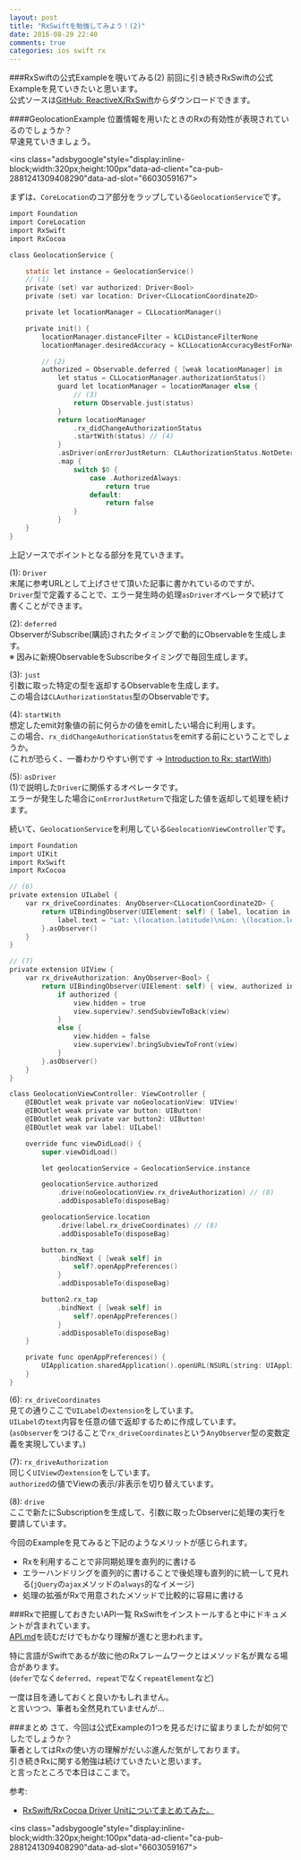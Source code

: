 ```yaml
---
layout: post
title: "RxSwiftを勉強してみよう！(2)"
date: 2016-08-29 22:40
comments: true
categories: ios swift rx
---
```


###RxSwiftの公式Exampleを覗いてみる(2)
前回に引き続きRxSwiftの公式Exampleを見ていきたいと思います。  
公式ソースは[GitHub: ReactiveX/RxSwift](https://github.com/ReactiveX/RxSwift)からダウンロードできます。  

####GeolocationExample
位置情報を用いたときのRxの有効性が表現されているのでしょうか？  
早速見ていきましょう。  

<script async src="//pagead2.googlesyndication.com/pagead/js/adsbygoogle.js"></script>
<ins class="adsbygoogle"style="display:inline-block;width:320px;height:100px"data-ad-client="ca-pub-2881241309408290"data-ad-slot="6603059167"></ins>
<script>
(adsbygoogle = window.adsbygoogle || []).push({});
</script>

<!-- more -->

まずは、`CoreLocation`のコア部分をラップしている`GeolocationService`です。  

```objective-c
import Foundation
import CoreLocation
import RxSwift
import RxCocoa

class GeolocationService {

	static let instance = GeolocationService()
	// (1)
	private (set) var authorized: Driver<Bool>
	private (set) var location: Driver<CLLocationCoordinate2D>

	private let locationManager = CLLocationManager()

	private init() {
		locationManager.distanceFilter = kCLDistanceFilterNone
		locationManager.desiredAccuracy = kCLLocationAccuracyBestForNavigation

		// (2)
		authorized = Observable.deferred { [weak locationManager] in
			let status = CLLocationManager.authorizationStatus()
			guard let locationManager = locationManager else {
				// (3)
				return Observable.just(status)
			}
			return locationManager
				.rx_didChangeAuthorizationStatus
				.startWith(status) // (4)
			}
			.asDriver(onErrorJustReturn: CLAuthorizationStatus.NotDetermined) // (5)
			.map {
				switch $0 {
					case .AuthorizedAlways:
						return true
					default:
						return false
				}
			}
	}
}
```

上記ソースでポイントとなる部分を見ていきます。  

(1): `Driver`  
末尾に参考URLとして上げさせて頂いた記事に書かれているのですが、  
`Driver`型で定義することで、エラー発生時の処理`asDriver`オペレータで続けて書くことができます。  

(2): `deferred`  
ObserverがSubscribe(購読)されたタイミングで動的にObservableを生成します。  
※ 因みに新規ObservableをSubscribeタイミングで毎回生成します。  

(3): `just`  
引数に取った特定の型を返却するObservableを生成します。  
この場合は`CLAuthorizationStatus`型のObservableです。  

(4): `startWith`  
想定したemit対象値の前に何らかの値をemitしたい場合に利用します。  
この場合、`rx_didChangeAuthoricationStatus`をemitする前にということでしょうか。  
(これが恐らく、一番わかりやすい例です → [Introduction to Rx: startWith](http://www.introtorx.com/Content/v1.0.10621.0/12_CombiningSequences.html#StartWith))  


(5): `asDriver`  
(1)で説明した`Driver`に関係するオペレータです。  
エラーが発生した場合に`onErrorJustReturn`で指定した値を返却して処理を続けます。  

続いて、`GeolocationService`を利用している`GeolocationViewController`です。  

```objective-c
import Foundation
import UIKit
import RxSwift
import RxCocoa

// (6)
private extension UILabel {
	var rx_driveCoordinates: AnyObserver<CLLocationCoordinate2D> {
		return UIBindingObserver(UIElement: self) { label, location in
			label.text = "Lat: \(location.latitude)\nLon: \(location.longitude)"
		}.asObserver()
	}
}

// (7)
private extension UIView {
	var rx_driveAuthorization: AnyObserver<Bool> {
		return UIBindingObserver(UIElement: self) { view, authorized in
			if authorized {
				view.hidden = true
				view.superview?.sendSubviewToBack(view)
			}
			else {
				view.hidden = false
				view.superview?.bringSubviewToFront(view)
			}
		}.asObserver()
	}
}

class GeolocationViewController: ViewController {
	@IBOutlet weak private var noGeolocationView: UIView!
	@IBOutlet weak private var button: UIButton!
	@IBOutlet weak private var button2: UIButton!
	@IBOutlet weak var label: UILabel!

	override func viewDidLoad() {
		super.viewDidLoad()

		let geolocationService = GeolocationService.instance

		geolocationService.authorized
			.drive(noGeolocationView.rx_driveAuthorization) // (8)
			.addDisposableTo(disposeBag)

		geolocationService.location
			.drive(label.rx_driveCoordinates) // (8)
			.addDisposableTo(disposeBag)

		button.rx_tap
			.bindNext { [weak self] in
				self?.openAppPreferences()
			}
			.addDisposableTo(disposeBag)

		button2.rx_tap
			.bindNext { [weak self] in
				self?.openAppPreferences()
			}
			.addDisposableTo(disposeBag)
	}

	private func openAppPreferences() {
		UIApplication.sharedApplication().openURL(NSURL(string: UIApplicationOpenSettingsURLString)!)
	}
}
```

(6): `rx_driveCoordinates`  
見ての通りここで`UILabel`の`extension`をしています。  
`UILabel`の`text`内容を任意の値で返却するために作成しています。  
(`asObserver`をつけることで`rx_driveCoordinates`という`AnyObserver`型の変数定義を実現しています。)  

(7): `rx_driveAuthorization`  
同じく`UIView`の`extension`をしています。  
`authorized`の値でViewの表示/非表示を切り替えています。  

(8): `drive`  
ここで新たにSubscriptionを生成して、引数に取ったObserverに処理の実行を要請しています。  

今回のExampleを見てみると下記のようなメリットが感じられます。  

* Rxを利用することで非同期処理を直列的に書ける  
* エラーハンドリングを直列的に書けることで後処理も直列的に統一して見れる(`jQuery`の`ajax`メソッドの`always`的なイメージ)  
* 処理の拡張がRxで用意されたメソッドで比較的に容易に書ける  

###Rxで把握しておきたいAPI一覧
RxSwiftをインストールすると中にドキュメントが含まれています。  
[API.md](https://github.com/ReactiveX/RxSwift/blob/master/Documentation/API.md)を読むだけでもかなり理解が進むと思われます。  

特に言語がSwiftであるが故に他のRxフレームワークとはメソッド名が異なる場合があります。  
(`defer`でなく`deferred`、`repeat`でなく`repeatElement`など)  

一度は目を通しておくと良いかもしれません。  
と言いつつ、筆者も全然見れていませんが...  

###まとめ
さて、今回は公式Exampleの1つを見るだけに留まりましたが如何でしたでしょうか？  
筆者としてはRxの使い方の理解がだいぶ進んだ気がしております。  
引き続きRxに関する勉強は続けていきたいと思います。  
と言ったところで本日はここまで。  

参考:  

* [RxSwift/RxCocoa Driver Unitについてまとめてみた。](http://qiita.com/yuzushioh/items/0a4483502c5c8569790a)  

<script async src="//pagead2.googlesyndication.com/pagead/js/adsbygoogle.js"></script>
<ins class="adsbygoogle"style="display:inline-block;width:320px;height:100px"data-ad-client="ca-pub-2881241309408290"data-ad-slot="6603059167"></ins>
<script>
(adsbygoogle = window.adsbygoogle || []).push({});
</script>
